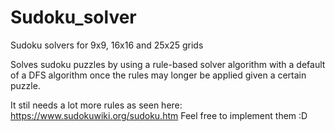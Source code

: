 # Sudoku_solver
Sudoku solvers for 9x9, 16x16 and 25x25 grids

Solves sudoku puzzles by using a rule-based solver algorithm with a default of a DFS algorithm once the rules may longer be
applied given a certain puzzle. 

It stil needs a lot more rules as seen here: https://www.sudokuwiki.org/sudoku.htm 
Feel free to implement them :D
